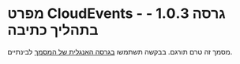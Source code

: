 # מפרט CloudEvents - גרסה 1.0.3 -בתהליך כתיבה
מסמך זה טרם תורגם. בבקשה תשתמשו [בגרסה האנגלית של המסמך](../../README.md) לבינתיים.